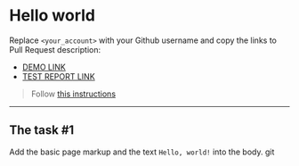 # Hello world
Replace `<your_account>` with your Github username and copy the links to Pull Request description:
- [DEMO LINK](https://6houston6.github.io/layout_hello-world/)
- [TEST REPORT LINK](https://6houston6.github.io/layout_hello-world/report/html_report/)

> Follow [this instructions](https://mate-academy.github.io/layout_task-guideline/#how-to-solve-the-layout-tasks-on-github)
___

## The task #1
Add the basic page markup and the text `Hello, world!` into the body.
git
